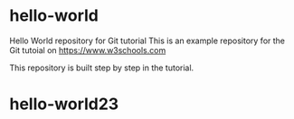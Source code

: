 # hello-world
Hello World repository for Git tutorial
This is an example repository for the Git tutoial on https://www.w3schools.com

This repository is built step by step in the tutorial.
# hello-world23
